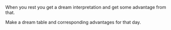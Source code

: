 When you rest you get a dream interpretation and get some advantage from that.

Make a dream table and corresponding advantages for that day.